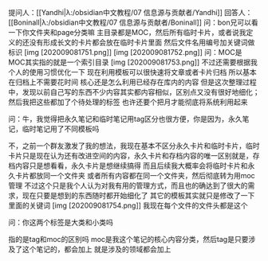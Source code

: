 提问人：[[Yandhi|λ:/obsidian中文教程/07 信息源与贡献者/Yandhi]] 
回答人：[[Boninall|λ:/obsidian中文教程/07 信息源与贡献者/Boninall]]
问：bon兄可以看一下你文件夹和page分类嘛
主目录都是MOC，然后所有临时卡片，或者说我定义的还没有形成长文的卡片都会放在临时卡片里面
然后文件名用编号加关键词做标识
[img [202009081751.png]]
[img [202009081752.png]]
问：MOC是
MOC其实指的就是一个索引目录
[img [202009081753.png]]
不过还需要根据我个人的使用习惯优化一下
现在利用模板可以很快速将文章或者卡片归档
所以基本在归档上不需要花时间
核心还是怎么利用已经存在库内的内容
但是这次整理过程中，发现以前自己写的东西不少内容其实都内容相似，区别点又没有很好地细化；然后我把这些都加了个待处理的标签
也许还要个把月才能彻底将系统利用起来

问：牛，我觉得把永久笔记和临时笔记用tag区分也很方便，你是因为，永久笔记，临时笔记用了不同模板吗

不，之前一个群友激发了我的想法，我现在基本不区分永久卡片和临时卡片，临时卡片只是现在认为还有改进空间的内容，永久卡片和存档内容的唯一区别就是，存档内容只是想看看，永久卡片是想继续搞得
而且后续我大概率会将临时卡片和永久卡片都放同一个文件夹
或者所有内容都在同一个文件夹，然后彻底转为用moc管理
不过这个只是我个人认为对我有用的管理方式，而且也的确达到了很大的需求，现在只要是想到的东西随时都开始细化了
其它的模板其实就只是修改了一下里面的关键词
[img [202009081754.png]]
我现在每个文件的文件头都是这个

问：你这两个标签是大类和小类吗

指的是tag和moc的区别吗
moc是我这个笔记的核心内容分类，然后tag是只要涉及了这个笔记的，都会加上
就是涉及的领域都会加上

